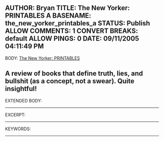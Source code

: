 AUTHOR: Bryan
TITLE: The New Yorker: PRINTABLES A
BASENAME: the_new_yorker_printables_a
STATUS: Publish
ALLOW COMMENTS: 1
CONVERT BREAKS: __default__
ALLOW PINGS: 0
DATE: 09/11/2005 04:11:49 PM
-----
BODY:
<a title="The New Yorker: PRINTABLES" href="http://www.newyorker.com/printables/critics/050822crat_atlarge">The New Yorker: PRINTABLES</a>

A review of books that define truth, lies, and bullshit (as a concept, not a swear). Quite insightful!
-----
EXTENDED BODY:

-----
EXCERPT:

-----
KEYWORDS:

-----


